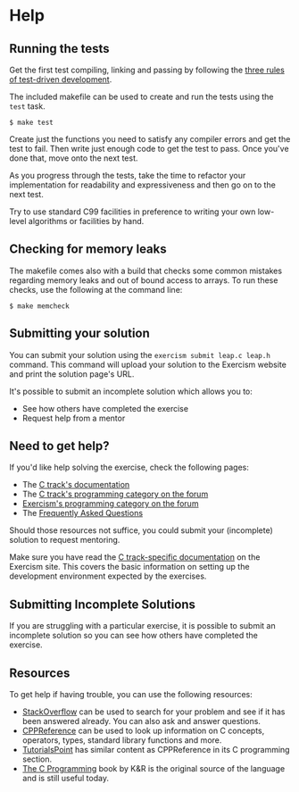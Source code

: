 # Help

## Running the tests

Get the first test compiling, linking and passing by following the [three rules
of test-driven development][3-tdd-rules].

The included makefile can be used to create and run the tests using the `test`
task.

```console
$ make test
```

Create just the functions you need to satisfy any compiler errors and get the
test to fail. Then write just enough code to get the test to pass. Once you've
done that, move onto the next test.

As you progress through the tests, take the time to refactor your
implementation for readability and expressiveness and then go on to the next
test.

Try to use standard C99 facilities in preference to writing your own low-level
algorithms or facilities by hand.

## Checking for memory leaks

The makefile comes also with a build that checks some common mistakes regarding
memory leaks and out of bound access to arrays. To run these checks, use the
following at the command line:

```console
$ make memcheck
```

[3-tdd-rules]:
https://blog.cleancoder.com/uncle-bob/2014/12/17/TheCyclesOfTDD.html

## Submitting your solution

You can submit your solution using the `exercism submit leap.c leap.h` command.
This command will upload your solution to the Exercism website and print the
solution page's URL.

It's possible to submit an incomplete solution which allows you to:

- See how others have completed the exercise
- Request help from a mentor

## Need to get help?

If you'd like help solving the exercise, check the following pages:

- The [C track's documentation](https://exercism.org/docs/tracks/c)
- The [C track's programming category on the forum](https://forum.exercism.org/c/programming/c)
- [Exercism's programming category on the forum](https://forum.exercism.org/c/programming/5)
- The [Frequently Asked Questions](https://exercism.org/docs/using/faqs)

Should those resources not suffice, you could submit your (incomplete) solution
to request mentoring.

Make sure you have read the [C track-specific documentation][c-track] on the
Exercism site. This covers the basic information on setting up the development
environment expected by the exercises.

## Submitting Incomplete Solutions

If you are struggling with a particular exercise, it is possible to submit an
incomplete solution so you can see how others have completed the exercise.

## Resources

To get help if having trouble, you can use the following resources:

- [StackOverflow][] can be used to search for your problem and see if it has
been answered already. You can also ask and answer questions.
- [CPPReference][] can be used to look up information on C concepts, operators,
types, standard library functions and more.
- [TutorialsPoint][] has similar content as CPPReference in its C programming
section.
- [The C Programming][K&R] book by K&R is the original source of the language
and is still useful today.

[c-track]: https://exercism.org/docs/tracks/c
[stackoverflow]: http://stackoverflow.com/questions/tagged/c
[cppreference]: https://en.cppreference.com/w/c
[tutorialspoint]: https://www.tutorialspoint.com/cprogramming/
[K&R]: https://www.amazon.com/Programming-Language-2nd-Brian-Kernighan/dp/0131103628/

